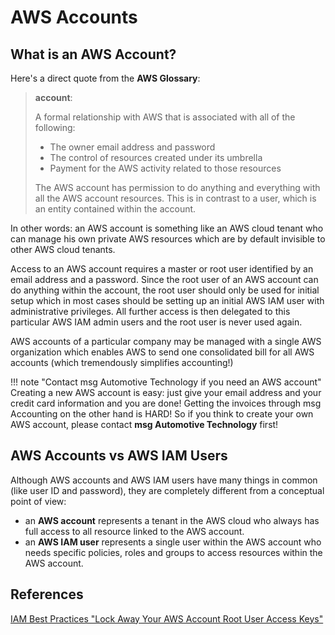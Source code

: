 # AWS Accounts

## What is an AWS Account?

Here's a direct quote from the __AWS Glossary__:

> __account__: 
> 
> A formal relationship with AWS that is associated with all of the following:
> 
> - The owner email address and password 
> - The control of resources created under its umbrella 
> - Payment for the AWS activity related to those resources 
> 
> The AWS account has permission to do anything and everything with all the AWS account resources. This is in contrast to a user, which is an entity contained within the account.

In other words: an AWS account is something like an AWS cloud tenant who can manage his own private AWS resources
which are by default invisible to other AWS cloud tenants.

Access to an AWS account requires a master or root user identified by an email address and a password. Since the root user 
of an AWS account can do anything within the account, the root user should only be used for initial setup which in most 
cases should be setting up an initial AWS IAM user with administrative privileges. All further
access is then delegated to this particular AWS IAM admin users and the root user is never used again.

AWS accounts of a particular company may be managed with a single AWS organization which enables AWS to send one consolidated 
bill for all AWS accounts (which tremendously simplifies accounting!)

!!! note "Contact msg Automotive Technology if you need an AWS account"
    Creating a new AWS account is easy: just give your email address and your credit card information and you are done!
    Getting the invoices through msg Accounting on the other hand is HARD! So if you think to create your own AWS
    account, please contact __msg Automotive Technology__ first!
     
## AWS Accounts vs AWS IAM Users

Although AWS accounts and AWS IAM users have many things in common (like user ID and password), they are completely 
different from a conceptual point of view:

* an __AWS account__ represents a tenant in the AWS cloud who always has full access to all resource linked to the AWS account.
* an __AWS IAM user__ represents a single user within the AWS account who needs specific policies, roles and groups to access resources within the AWS account. 
## References

[IAM Best Practices "Lock Away Your AWS Account Root User Access Keys"](https://docs.aws.amazon.com/IAM/latest/UserGuide/best-practices.html#lock-away-credentials) 

